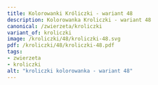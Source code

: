 ```yaml
---
title: Kolorowanki Króliczki - wariant 48
description: Kolorowanka Kroliczki - wariant 48
canonical: /zwierzeta/kroliczki
variant_of: kroliczki
image: /kroliczki/48/kroliczki-48.svg
pdf: /kroliczki/48/kroliczki-48.pdf
tags:
- zwierzeta
- kroliczki
alt: "kroliczki kolorowanka - wariant 48"
---
```

